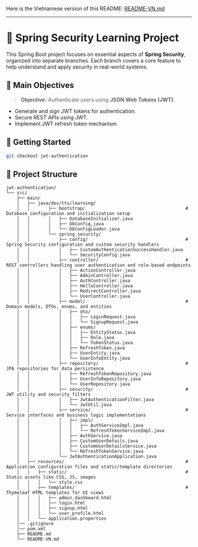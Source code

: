 Here is the Vietnamese version of this README: [README-VN.md]()

---

# 🔐 Spring Security Learning Project

This Spring Boot project focuses on essential aspects of **Spring Security**, organized into separate branches. Each branch covers a core feature to help understand and apply security in real-world systems.

## 📌 **Main Objectives**
> **Objective:** Authenticate users using **JSON Web Tokens (JWT)**.
- Generate and sign JWT tokens for authentication.
- Secure REST APIs using JWT.
- Implement JWT refresh token mechanism.

## 🚀 **Getting Started**
```bash
git checkout jwt-authentication
```

## 📁 Project Structure
```
jwt-authentication/
└── src/
    ├── main/
    │   ├── java/dev/tts/learning/
    │   │       ├── bootstrap/                                      # Database configuration and initialization setup
    │   │       │   ├── DatabaseInitializer.java
    │   │       │   ├── DbConfig.java
    │   │       │   └── DbConfigLoader.java
    │   │       └── spring_security/                                 
    │   │           ├── config/                                     # Spring Security configuration and custom security handlers
    │   │           │   ├── CustomAuthenticationSuccessHandler.java
    │   │           │   └── SecurityConfig.java
    │   │           ├── controller/                                 # REST controllers handling user authentication and role-based endpoints
    │   │           │   ├── ActionController.java
    │   │           │   ├── AdminController.java
    │   │           │   ├── AuthController.java
    │   │           │   ├── HelloController.java
    │   │           │   ├── RedirectController.java
    │   │           │   └── UserController.java
    │   │           ├── model/                                      # Domain models, DTOs, enums, and entities
    │   │           │   ├── dto/
    │   │           │   │   ├── LoginRequest.java
    │   │           │   │   └── SignupRequest.java
    │   │           │   ├── enums/
    │   │           │   │   ├── EntityStatus.java
    │   │           │   │   ├── Role.java
    │   │           │   │   └── TokenStatus.java
    │   │           │   ├── RefreshToken.java
    │   │           │   ├── UserEntity.java
    │   │           │   └── UserInfoEntity.java
    │   │           ├── repository/                                 # JPA repositories for data persistence
    │   │           │   ├── RefreshTokenRepository.java
    │   │           │   ├── UserInfoRepository.java
    │   │           │   └── UserRepository.java
    │   │           ├── security/                                   # JWT utility and security filters
    │   │           │   ├── JwtAuthenticationFilter.java
    │   │           │   └── JwtUtil.java
    │   │           ├── service/                                    # Service interfaces and business logic implementations
    │   │           │   ├── impl/
    │   │           │   │   ├── AuthServiceImpl.java
    │   │           │   │   └── RefreshTokenServiceImpl.java
    │   │           │   ├── AuthService.java
    │   │           │   ├── CustomUserDetails.java
    │   │           │   ├── CustomUserDetailsService.java
    │   │           │   └── RefreshTokenService.java
    │   │           └── JwtAuthenticationApplication.java
    │   ├── resources/                                              # Application configuration files and static/template directories
    │   │   ├── static/                                             # Static assets like CSS, JS, images
    │   │   │   └── style.css
    │   │   ├── templates/                                          # Thymeleaf HTML templates for UI views
    │   │   │   ├── admin_dashboard.html
    │   │   │   ├── login.html
    │   │   │   ├── signup.html
    │   │   │   └── user_profile.html
    │   │   └── application.properties
    │── .gitignore
    │── pom.xml
    ├── README.md
    └── README-VN.md
```